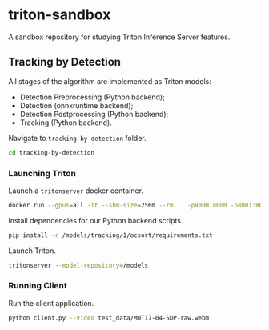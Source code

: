 # triton-sandbox

A sandbox repository for studying Triton Inference Server features.

## Tracking by Detection

All stages of the algorithm are implemented as Triton models:
 - Detection Preprocessing (Python backend);
 - Detection (onnxruntime backend);
 - Detection Postprocessing (Python backend);
 - Tracking (Python backend).


Navigate to `tracking-by-detection` folder.
```bash
cd tracking-by-detection
```

### Launching Triton
Launch a `tritonserver` docker container.
```bash
docker run --gpus=all -it --shm-size=256m --rm    -p8000:8000 -p8001:8001 -p8002:8002   -v ${PWD}:/workspace/ -v ${PWD}/model_repository:/models   nvcr.io/nvidia/tritonserver:24.01-py3
```

Install dependencies for our Python backend scripts.
```bash
pip install -r /models/tracking/1/ocsort/requirements.txt
```

Launch Triton.
```bash
tritonserver --model-repository=/models
```

### Running Client
Run the client application.
```bash
python client.py --video test_data/MOT17-04-SDP-raw.webm
```
